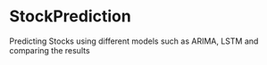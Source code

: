 # StockPrediction
Predicting Stocks using different models such as ARIMA, LSTM and comparing the results
